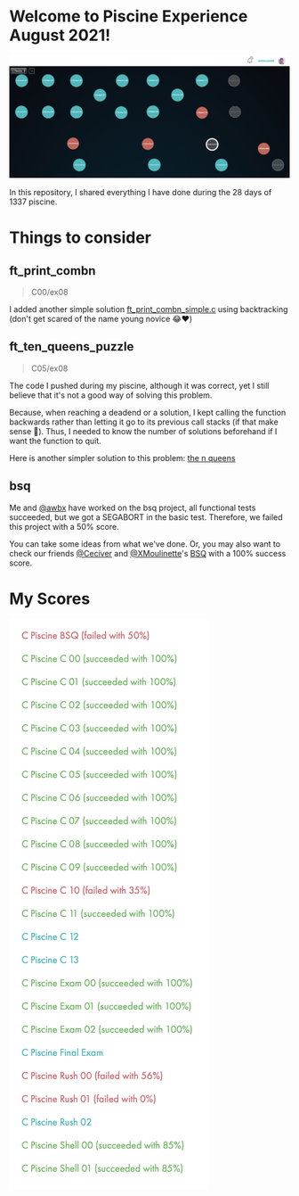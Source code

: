 # Welcome to Piscine Experience August 2021!
![HOLY GRAPH](RANDOM/README%20CONTENT/Holy%20Graph.png?raw=true)

In this repository, I shared everything I have done during the 28 days of 1337 piscine.

# Things to consider

## ft_print_combn

> C00/ex08

I added another simple solution [ft_print_combn_simple.c](C/C00/ex08/ft_print_combn_simple.c) using backtracking (don't get scared of the name young novice :joy::heart:)

## ft_ten_queens_puzzle

> C05/ex08

The code I pushed during my piscine, although it was correct, yet I still believe that it's not a good way of solving this problem.  
  
Because, when reaching a deadend or a solution, I kept calling the function backwards rather than letting it go to its previous call stacks (if that make sense :slightly_smiling_face:). Thus, I needed to know the number of solutions beforehand if I want the function to quit.  
  
Here is another simpler solution to this problem: [the n queens](https://github.com/os-moussao/algorithms-and-data-structures/blob/master/Algorithms/Backtracking/01%20The%20N%20Queens/the_n_queens_puzzle.c)

## bsq

Me and [@awbx](https://github.com/awbx) have worked on the bsq project, all functional tests succeeded, but we got a SEGABORT in the basic test. Therefore, we failed this project with a 50% score.  
  
You can take some ideas from what we've done. Or, you may also want to check our friends [@Ceciver](https://github.com/ceciver) and [@XMoulinette](https://github.com/XMoulinette)'s [BSQ](https://github.com/XMoulinette/BSQ_100) with a 100% success score.

# My Scores
![Scores img.](/RANDOM/README%20CONTENT/Scores.png?raw=true)

 
 
